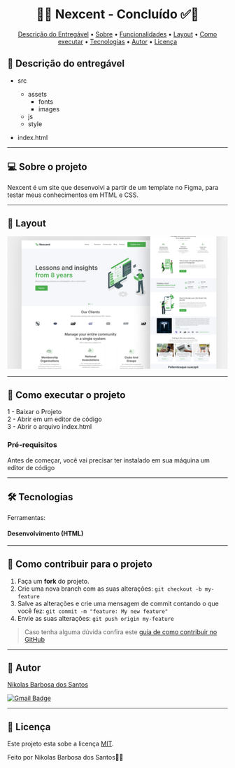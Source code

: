 <h1 align="center"> 
	  🚀✅ Nexcent - Concluído ✅🚀
</h1>

<!-- MODELO MENU DE NAVEGAÇÃO -->
<p align="center">
 <a href="#-Descrição-do-entregável">Descrição do Entregável</a> •
 <a href="#-sobre-o-projeto">Sobre</a> •
 <a href="#-funcionalidades">Funcionalidades</a> •
 <a href="#-layout">Layout</a> • 
 <a href="#-como-executar-o-projeto">Como executar</a> • 
 <a href="#-tecnologias">Tecnologias</a> • 
 <a href="#-autor">Autor</a> • 
 <a href="#user-content--licença">Licença</a>
</p>

<!-- MODELO DE DESCRIÇÃO -->
## 📄 Descrição do entregável

- src
  - assets
    - fonts
    - images
  - js
  - style   

- index.html

---

<!-- MODELO DESCRIÇÃO SOBRE O PROJETO: -->
## 💻 Sobre o projeto

<!-- EXPLICA O MOTIVO DO PROJETO -->
Nexcent é um site que desenvolvi a partir de um template no Figma, para testar meus conhecimentos em HTML e CSS.

<!-- LINHA DE DIVISÃO: -->
---

<!-- EXEMPLO DE LAYOUT: -->
## 🎨 Layout

![Web1](https://github.com/NikRedFox/Nexcent/blob/main/src/assets/images/Thumbnail.png)

---

<!-- MODELO DE COMO EXECUTAR O PROJETO -->
## 🚀 Como executar o projeto

1 - Baixar o Projeto <br>
2 - Abrir em um editor de código <br>
3 - Abrir o arquivo index.html

<!-- MODELO DE PRÉ REQUISITOS -->
### Pré-requisitos

Antes de começar, você vai precisar ter instalado em sua máquina um editor de código

---

<!-- MODELO DE TECNOLOGIAS -->
## 🛠 Tecnologias

Ferramentas:
#### Desenvolvimento (HTML)

---

<!-- ---------------------------------------------------------------------- -->

<!-- MODELO DE COMO CONTRIBUIR PARA O PROJETO -->
## 💪 Como contribuir para o projeto

1. Faça um **fork** do projeto.
2. Crie uma nova branch com as suas alterações: `git checkout -b my-feature`
3. Salve as alterações e crie uma mensagem de commit contando o que você fez: `git commit -m "feature: My new feature"`
4. Envie as suas alterações: `git push origin my-feature`
> Caso tenha alguma dúvida confira este [guia de como contribuir no GitHub](./CONTRIBUTING.md)

---

<!-- ---------------------------------------------------------------------- -->

<!-- MODELO DE AUTOR-->
## 🦸 Autor

<a href="#">
Nikolas Barbosa dos Santos</a>
 <br />
 
[![Gmail Badge](https://img.shields.io/badge/-mthalvarez2005@gmail.com-c14438?style=flat-square&logo=Gmail&logoColor=white&link=mailto:nikolasbs11@gmail.com)](mailto:nikolasbs11@gmail.com)

---

<!-- ---------------------------------------------------------------------- -->

<!-- MODELO DE LICENÇA -->
## 📝 Licença

Este projeto esta sobe a licença [MIT](./LICENSE).

Feito por Nikolas Barbosa dos Santos👋🏽
